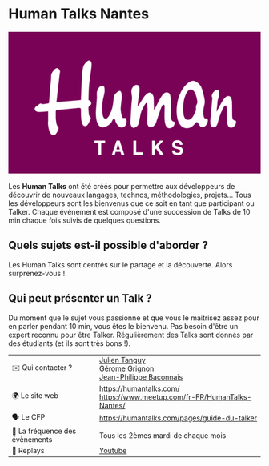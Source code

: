 # Human Talks Nantes

![logo](logo.jpeg)

Les **Human Talks** ont été créés pour permettre aux développeurs de découvrir de nouveaux langages, technos, méthodologies, projets...
Tous les développeurs sont les bienvenus que ce soit en tant que participant ou Talker. Chaque événement est composé d'une succession de Talks de 10 min chaque fois suivis de quelques questions.

## Quels sujets est-il possible d'aborder ?

Les Human Talks sont centrés sur le partage et la découverte. Alors surprenez-vous !

## Qui peut présenter un Talk ?

Du moment que le sujet vous passionne et que vous le maitrisez assez pour en parler pendant 10 min, vous êtes le bienvenu.
Pas besoin d'être un expert reconnu pour être Talker. Régulièrement des Talks sont donnés par des étudiants (et ils sont très bons !).

|                                |                                                                                                                                                                          |
| ------------------------------ | ------------------------------------------------------------------------------------------------------------------------------------------------------------------------ |
| ✉️ Qui contacter ?             | [Julien Tanguy](https://twitter.com/jutanguy) <br/>[Gérome Grignon](https://twitter.com/GeromeGrignon)<br/>[Jean-Philippe Baconnais](https://twitter.com/JPhi_Baconnais) |
| 🌍 Le site web                 | https://humantalks.com/ <br/> https://www.meetup.com/fr-FR/HumanTalks-Nantes/                                                                                            |
| 🗣 Le CFP                       | https://humantalks.com/pages/guide-du-talker                                                                                                                             |
| 📆 La fréquence des évènements | Tous les 2èmes mardi de chaque mois                                                                                                                                      |
| 🎥 Replays                     | [Youtube](https://www.youtube.com/c/HumanTalks)                                                                                                                          |
